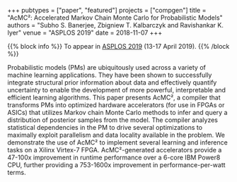 +++
pubtypes = ["paper", "featured"]
projects = ["compgen"]
title = "AcMC²: Accelerated Markov Chain Monte Carlo for Probabilistic Models"
authors = "Subho S. Banerjee, Zbigniew T. Kalbarczyk and Ravishankar K. Iyer"
venue = "ASPLOS 2019"
date = 2018-11-07
+++

{{% block info %}}
To appear in [ASPLOS 2019](https://asplos-conference.org/) (13-17 April 2019).
{{% /block %}}

Probabilistic models (PMs) are ubiquitously used across a variety of machine learning applications.
They have been shown to successfully integrate structural prior information about data and
effectively quantify uncertainty to enable the development of more powerful, interpretable and
efficient learning algorithms. This paper presents AcMC², a compiler that transforms PMs into
optimized hardware accelerators (for use in FPGAs or ASICs) that utilizes Markov chain Monte Carlo
methods to infer and query a distribution of posterior samples from the model. The compiler analyzes
statistical dependencies in the PM to drive several optimizations to maximally exploit parallelism
and data locality available in the problem. We demonstrate the use of AcMC² to implement several
learning and inference tasks on a Xilinx Virtex-7 FPGA. AcMC²-generated accelerators provide a
47-100x improvement in runtime performance over a 6-core IBM Power8 CPU, further providing a
753-1600x improvement in performance-per-watt terms.

